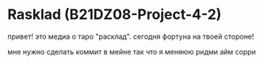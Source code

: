 # Rasklad (B21DZ08-Project-4-2)

 привет! это медиа о таро "расклад". сегодня фортуна на твоей стороне!


мне нужно сделать коммит в мейне так что я меняюю ридми айм сорри
